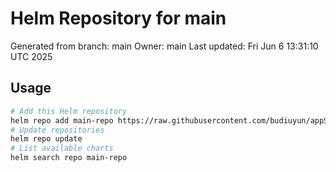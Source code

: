 # Helm Repository for main
Generated from branch: main
Owner: main
Last updated: Fri Jun  6 13:31:10 UTC 2025

## Usage
```bash
# Add this Helm repository
helm repo add main-repo https://raw.githubusercontent.com/budiuyun/appStore/helm-main/
# Update repositories
helm repo update
# List available charts
helm search repo main-repo
```
